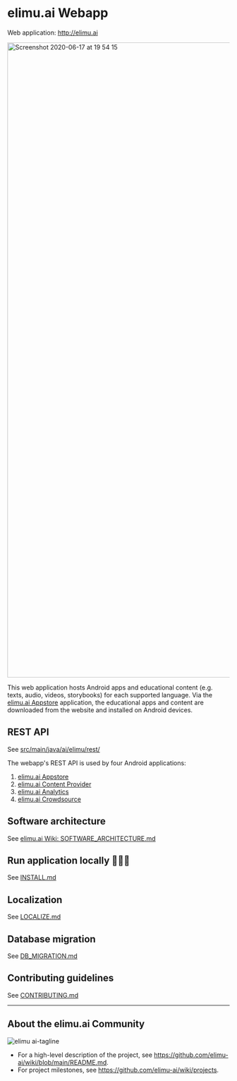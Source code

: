 # elimu.ai Webapp

Web application: http://elimu.ai

<img width="1438" alt="Screenshot 2020-06-17 at 19 54 15" src="https://user-images.githubusercontent.com/15718174/84895085-673fa100-b0d4-11ea-81b9-e53f4be7a31a.png">

This web application hosts Android apps and educational content (e.g. texts, audio, videos, storybooks) for each supported language. Via the [elimu.ai Appstore](https://github.com/elimu-ai/appstore) application, the educational apps and content are downloaded from the website and installed on Android devices.

## REST API

See [src/main/java/ai/elimu/rest/](src/main/java/ai/elimu/rest/)

The webapp's REST API is used by four Android applications:
  1. [elimu.ai Appstore](https://github.com/elimu-ai/appstore)
  1. [elimu.ai Content Provider](https://github.com/elimu-ai/content-provider)
  1. [elimu.ai Analytics](https://github.com/elimu-ai/analytics)
  1. [elimu.ai Crowdsource](https://github.com/elimu-ai/crowdsource)

## Software architecture

See [elimu.ai Wiki: SOFTWARE_ARCHITECTURE.md](https://github.com/elimu-ai/wiki/blob/main/SOFTWARE_ARCHITECTURE.md)

## Run application locally 👩🏽‍💻
See [INSTALL.md](INSTALL.md)

## Localization
See [LOCALIZE.md](LOCALIZE.md)

## Database migration

See [DB_MIGRATION.md](DB_MIGRATION.md)

## Contributing guidelines
See [CONTRIBUTING.md](CONTRIBUTING.md)

---

## About the elimu.ai Community

![elimu ai-tagline](https://user-images.githubusercontent.com/15718174/54360503-e8e88980-465c-11e9-9792-32b513105cf3.png)

 * For a high-level description of the project, see https://github.com/elimu-ai/wiki/blob/main/README.md.
 * For project milestones, see https://github.com/elimu-ai/wiki/projects.
